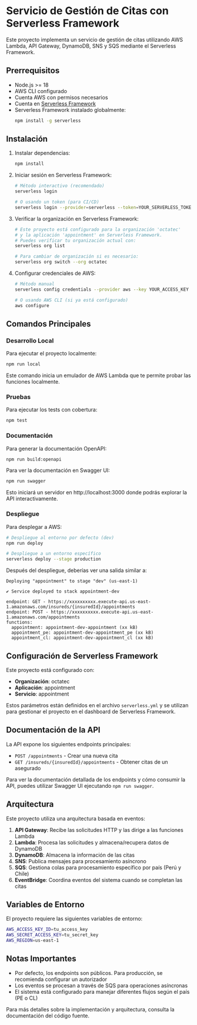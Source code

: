 <!--
title: 'API de citas en AWS con NodeJS'
description: 'Este proyecto demuestra cómo crear una API HTTP con Node.js ejecutándose en AWS Lambda y API Gateway utilizando el Framework Serverless.'
layout: Doc
framework: v4
platform: AWS
language: nodeJS
-->

# Servicio de Gestión de Citas con Serverless Framework

Este proyecto implementa un servicio de gestión de citas utilizando AWS Lambda, API Gateway, DynamoDB, SNS y SQS mediante el Serverless Framework.

## Prerrequisitos

- Node.js >= 18
- AWS CLI configurado
- Cuenta AWS con permisos necesarios
- Cuenta en [Serverless Framework](https://app.serverless.com)
- Serverless Framework instalado globalmente:
  ```bash
  npm install -g serverless
  ```

## Instalación

1. Instalar dependencias:
   ```bash
   npm install
   ```

2. Iniciar sesión en Serverless Framework:
   ```bash
   # Método interactivo (recomendado)
   serverless login

   # O usando un token (para CI/CD)
   serverless login --provider=serverless --token=YOUR_SERVERLESS_TOKEN
   ```

3. Verificar la organización en Serverless Framework:
   ```bash
   # Este proyecto está configurado para la organización 'octatec'
   # y la aplicación 'appointment' en Serverless Framework.
   # Puedes verificar tu organización actual con:
   serverless org list
   
   # Para cambiar de organización si es necesario:
   serverless org switch --org octatec
   ```

4. Configurar credenciales de AWS:
   ```bash
   # Método manual
   serverless config credentials --provider aws --key YOUR_ACCESS_KEY --secret YOUR_SECRET_KEY
   
   # O usando AWS CLI (si ya está configurado)
   aws configure
   ```

## Comandos Principales

### Desarrollo Local
Para ejecutar el proyecto localmente:
```bash
npm run local
```
Este comando inicia un emulador de AWS Lambda que te permite probar las funciones localmente.

### Pruebas
Para ejecutar los tests con cobertura:
```bash
npm test
```

### Documentación
Para generar la documentación OpenAPI:
```bash
npm run build:openapi
```

Para ver la documentación en Swagger UI:
```bash
npm run swagger
```
Esto iniciará un servidor en http://localhost:3000 donde podrás explorar la API interactivamente.

### Despliegue
Para desplegar a AWS:
```bash
# Despliegue al entorno por defecto (dev)
npm run deploy

# Despliegue a un entorno específico
serverless deploy --stage production
```

Después del despliegue, deberías ver una salida similar a:

```
Deploying "appointment" to stage "dev" (us-east-1)

✔ Service deployed to stack appointment-dev

endpoint: GET - https://xxxxxxxxxx.execute-api.us-east-1.amazonaws.com/insureds/{insuredId}/appointments
endpoint: POST - https://xxxxxxxxxx.execute-api.us-east-1.amazonaws.com/appointments
functions:
  appointment: appointment-dev-appointment (xx kB)
  appointment_pe: appointment-dev-appointment_pe (xx kB)
  appointment_cl: appointment-dev-appointment_cl (xx kB)
```

## Configuración de Serverless Framework

Este proyecto está configurado con:
- **Organización**: octatec
- **Aplicación**: appointment
- **Servicio**: appointment

Estos parámetros están definidos en el archivo `serverless.yml` y se utilizan para gestionar el proyecto en el dashboard de Serverless Framework.

## Documentación de la API

La API expone los siguientes endpoints principales:

- `POST /appointments` - Crear una nueva cita
- `GET /insureds/{insuredId}/appointments` - Obtener citas de un asegurado

Para ver la documentación detallada de los endpoints y cómo consumir la API, puedes utilizar Swagger UI ejecutando `npm run swagger`.

## Arquitectura

Este proyecto utiliza una arquitectura basada en eventos:

1. **API Gateway**: Recibe las solicitudes HTTP y las dirige a las funciones Lambda
2. **Lambda**: Procesa las solicitudes y almacena/recupera datos de DynamoDB
3. **DynamoDB**: Almacena la información de las citas
4. **SNS**: Publica mensajes para procesamiento asíncrono
5. **SQS**: Gestiona colas para procesamiento específico por país (Perú y Chile)
6. **EventBridge**: Coordina eventos del sistema cuando se completan las citas

## Variables de Entorno

El proyecto requiere las siguientes variables de entorno:

```bash
AWS_ACCESS_KEY_ID=tu_access_key
AWS_SECRET_ACCESS_KEY=tu_secret_key
AWS_REGION=us-east-1
```

## Notas Importantes

- Por defecto, los endpoints son públicos. Para producción, se recomienda configurar un autorizador
- Los eventos se procesan a través de SQS para operaciones asíncronas
- El sistema está configurado para manejar diferentes flujos según el país (PE o CL)

Para más detalles sobre la implementación y arquitectura, consulta la documentación del código fuente.
